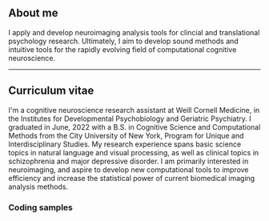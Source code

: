 ## About me

<p>I apply and develop neuroimaging analysis tools for clincial and translational psychology research. Ultimately, I aim to develop sound methods and intuitive tools for the rapidly evolving field of computational cognitive neuroscience.<p>


---

## Curriculum vitae

<p>I'm a cognitive neuroscience research assistant at Weill Cornell Medicine, in the Institutes for Developmental Psychobiology and Geriatric Psychiatry. I graduated in June, 2022 with a B.S. in Cognitive Science and Computational Methods from the City University of New York, Program for Unique and Interdisciplinary Studies. My research experience spans basic science topics in natural language and visual processing, as well as clinical topics in schizophrenia and major depressive disorder. I am primarily interested in neuroimaging, and aspire to develop new computational tools to improve efficiency and increase the statistical power of current biomedical imaging analysis methods.<p>

### Coding samples


